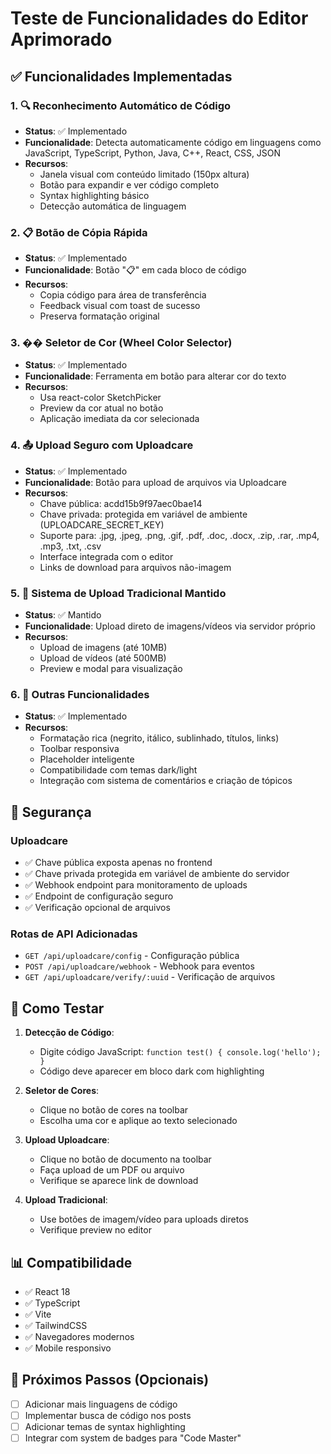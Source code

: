 # Teste de Funcionalidades do Editor Aprimorado

## ✅ Funcionalidades Implementadas

### 1. 🔍 Reconhecimento Automático de Código
- **Status**: ✅ Implementado
- **Funcionalidade**: Detecta automaticamente código em linguagens como JavaScript, TypeScript, Python, Java, C++, React, CSS, JSON
- **Recursos**: 
  - Janela visual com conteúdo limitado (150px altura)
  - Botão para expandir e ver código completo
  - Syntax highlighting básico
  - Detecção automática de linguagem

### 2. 📋 Botão de Cópia Rápida
- **Status**: ✅ Implementado
- **Funcionalidade**: Botão "📋" em cada bloco de código
- **Recursos**:
  - Copia código para área de transferência
  - Feedback visual com toast de sucesso
  - Preserva formatação original

### 3. �� Seletor de Cor (Wheel Color Selector)
- **Status**: ✅ Implementado  
- **Funcionalidade**: Ferramenta em botão para alterar cor do texto
- **Recursos**:
  - Usa react-color SketchPicker
  - Preview da cor atual no botão
  - Aplicação imediata da cor selecionada

### 4. 📤 Upload Seguro com Uploadcare
- **Status**: ✅ Implementado
- **Funcionalidade**: Botão para upload de arquivos via Uploadcare
- **Recursos**:
  - Chave pública: acdd15b9f97aec0bae14
  - Chave privada: protegida em variável de ambiente (UPLOADCARE_SECRET_KEY)
  - Suporte para: .jpg, .jpeg, .png, .gif, .pdf, .doc, .docx, .zip, .rar, .mp4, .mp3, .txt, .csv
  - Interface integrada com o editor
  - Links de download para arquivos não-imagem

### 5. 📁 Sistema de Upload Tradicional Mantido
- **Status**: ✅ Mantido
- **Funcionalidade**: Upload direto de imagens/vídeos via servidor próprio
- **Recursos**:
  - Upload de imagens (até 10MB)
  - Upload de vídeos (até 500MB)
  - Preview e modal para visualização

### 6. 🔧 Outras Funcionalidades
- **Status**: ✅ Implementado
- **Recursos**:
  - Formatação rica (negrito, itálico, sublinhado, títulos, links)
  - Toolbar responsiva
  - Placeholder inteligente
  - Compatibilidade com temas dark/light
  - Integração com sistema de comentários e criação de tópicos

## 🔐 Segurança

### Uploadcare
- ✅ Chave pública exposta apenas no frontend
- ✅ Chave privada protegida em variável de ambiente do servidor
- ✅ Webhook endpoint para monitoramento de uploads
- ✅ Endpoint de configuração seguro
- ✅ Verificação opcional de arquivos

### Rotas de API Adicionadas
- `GET /api/uploadcare/config` - Configuração pública
- `POST /api/uploadcare/webhook` - Webhook para eventos
- `GET /api/uploadcare/verify/:uuid` - Verificação de arquivos

## 🎯 Como Testar

1. **Detecção de Código**: 
   - Digite código JavaScript: `function test() { console.log('hello'); }`
   - Código deve aparecer em bloco dark com highlighting

2. **Seletor de Cores**:
   - Clique no botão de cores na toolbar
   - Escolha uma cor e aplique ao texto selecionado

3. **Upload Uploadcare**:
   - Clique no botão de documento na toolbar
   - Faça upload de um PDF ou arquivo
   - Verifique se aparece link de download

4. **Upload Tradicional**:
   - Use botões de imagem/vídeo para uploads diretos
   - Verifique preview no editor

## 📊 Compatibilidade

- ✅ React 18
- ✅ TypeScript
- ✅ Vite
- ✅ TailwindCSS
- ✅ Navegadores modernos
- ✅ Mobile responsivo

## 🚀 Próximos Passos (Opcionais)

- [ ] Adicionar mais linguagens de código
- [ ] Implementar busca de código nos posts
- [ ] Adicionar temas de syntax highlighting
- [ ] Integrar com system de badges para "Code Master"
